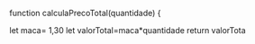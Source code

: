 function calculaPrecoTotal(quantidade) {
  
  let maca= 1,30
  let valorTotal=maca*quantidade
  return valorTota